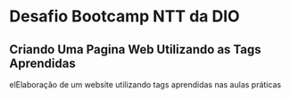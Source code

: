 # Desafio Bootcamp NTT da DIO
## Criando Uma Pagina Web Utilizando as Tags Aprendidas
<p>elElaboração de um website utilizando tags aprendidas nas aulas práticas</p>
